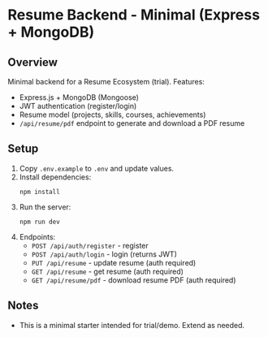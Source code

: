 # Resume Backend - Minimal (Express + MongoDB)

## Overview
Minimal backend for a Resume Ecosystem (trial). Features:
- Express.js + MongoDB (Mongoose)
- JWT authentication (register/login)
- Resume model (projects, skills, courses, achievements)
- `/api/resume/pdf` endpoint to generate and download a PDF resume

## Setup
1. Copy `.env.example` to `.env` and update values.
2. Install dependencies:
   ```
   npm install
   ```
3. Run the server:
   ```
   npm run dev
   ```
4. Endpoints:
   - `POST /api/auth/register` - register
   - `POST /api/auth/login` - login (returns JWT)
   - `PUT /api/resume` - update resume (auth required)
   - `GET /api/resume` - get resume (auth required)
   - `GET /api/resume/pdf` - download resume PDF (auth required)

## Notes
- This is a minimal starter intended for trial/demo. Extend as needed.
